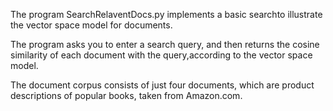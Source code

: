 The program SearchRelaventDocs.py implements a basic searchto illustrate the vector space model for documents.

The program asks you to enter a search query, and then returns the cosine similarity of each document with the query,according to the vector space model.

The document corpus consists of just four documents, which are product descriptions of popular books, taken from Amazon.com.